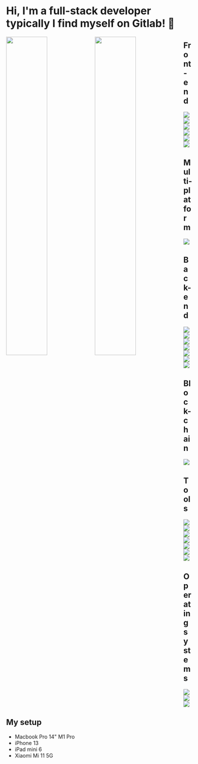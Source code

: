 # Hi, I'm a full-stack developer typically I find myself on Gitlab! 👋

<img align="left" width="47%" src="https://github-readme-stats.vercel.app/api?username=grizzlybeardev&count_private=true" />
<img align="left" width="47%" src="https://github-readme-stats.vercel.app/api/top-langs/?username=grizzlybeardev" />

## Front-end
<img align="left"  src="https://img.shields.io/badge/vuejs-%2335495e.svg?style=for-the-badge&logo=vuedotjs&logoColor=%234FC08D" />
<img align="left"  src="https://img.shields.io/badge/Nuxt-002E3B?style=for-the-badge&logo=nuxtdotjs&logoColor=#00DC82" />
<img align="left"  src="https://img.shields.io/badge/tailwindcss-%2338B2AC.svg?style=for-the-badge&logo=tailwind-css&logoColor=white" />
<img align="left"  src="https://img.shields.io/badge/Next-black?style=for-the-badge&logo=next.js&logoColor=white" />
<img align="left"  src="https://img.shields.io/badge/threejs-black?style=for-the-badge&logo=three.js&logoColor=white" />
<img align=""  src="https://img.shields.io/badge/typescript-%23007ACC.svg?style=for-the-badge&logo=typescript&logoColor=white" />

## Multi-platform
<img align=""  src="https://img.shields.io/badge/Flutter-%2302569B.svg?style=for-the-badge&logo=Flutter&logoColor=white" />

## Back-end
<img align="left"  src="https://img.shields.io/badge/node.js-6DA55F?style=for-the-badge&logo=node.js&logoColor=white" />
<img align="left"  src="https://img.shields.io/badge/nestjs-%23E0234E.svg?style=for-the-badge&logo=nestjs&logoColor=white" />
<img align="left"  src="https://img.shields.io/badge/dart-%230175C2.svg?style=for-the-badge&logo=dart&logoColor=white" />
<img align="left"  src="https://img.shields.io/badge/go-%2300ADD8.svg?style=for-the-badge&logo=go&logoColor=white" />
<img align="left"  src="https://img.shields.io/badge/docker-%230db7ed.svg?style=for-the-badge&logo=docker&logoColor=white" />
<img align="left"  src="https://img.shields.io/badge/typescript-%23007ACC.svg?style=for-the-badge&logo=typescript&logoColor=white" />
<img align=""  src="https://img.shields.io/badge/nginx-%23009639.svg?style=for-the-badge&logo=nginx&logoColor=white)" />

## Block-chain
<img align=""  src="https://img.shields.io/badge/Solidity-%23363636.svg?style=for-the-badge&logo=solidity&logoColor=white" />

## Tools
<img align="left"  src="https://img.shields.io/badge/Insomnia-black?style=for-the-badge&logo=insomnia&logoColor=5849BE)" />
<img align="left"  src="https://img.shields.io/badge/Visual%20Studio%20Code-0078d7.svg?style=for-the-badge&logo=visual-studio-code&logoColor=white" />
<img align="left"  src="https://img.shields.io/badge/Xcode-007ACC?style=for-the-badge&logo=Xcode&logoColor=white" />
<img align="left"  src="https://img.shields.io/badge/Android%20Studio-3DDC84.svg?style=for-the-badge&logo=android-studio&logoColor=white" />
<img align="left"  src="https://img.shields.io/badge/figma-%23F24E1E.svg?style=for-the-badge&logo=figma&logoColor=white" />
<img align="left"  src="https://img.shields.io/badge/affinityphoto-%237E4DD2.svg?style=for-the-badge&logo=affinity-photo&logoColor=white)" />
<br />
<img align=""  src="https://img.shields.io/badge/adobe%20illustrator-%23FF9A00.svg?style=for-the-badge&logo=adobe%20illustrator&logoColor=white" />

## Operating systems
<img align="left"  src="https://img.shields.io/badge/mac%20os-000000?style=for-the-badge&logo=macos&logoColor=F0F0F0" />
<img align="left"  src="https://img.shields.io/badge/-Rocky%20Linux-%2310B981?style=for-the-badge&logo=rockylinux&logoColor=white" />
<img align=""  src="https://img.shields.io/badge/Windows-0078D6?style=for-the-badge&logo=windows&logoColor=white" />

## My setup
- Macbook Pro 14" M1 Pro
- iPhone 13
- iPad mini 6
- Xiaomi Mi 11 5G

<!-- <img align="left"  src="" />
 -->











